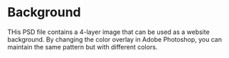 # Background
THis PSD file contains a 4-layer image that can be used as a website background. By changing the color overlay in Adobe Photoshop, you can maintain the same pattern but with different colors.
